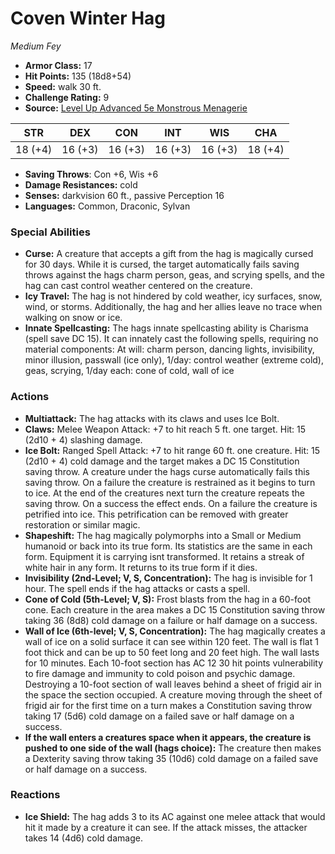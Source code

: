 # Coven Winter Hag

*Medium* *Fey*

- **Armor Class:** 17
- **Hit Points:** 135 (18d8+54)
- **Speed:** walk 30 ft.
- **Challenge Rating:** 9
- **Source:** [Level Up Advanced 5e Monstrous Menagerie](https://www.levelup5e.com)

| STR | DEX | CON | INT | WIS | CHA |
| --- | --- | --- | --- | --- | --- |
| 18 (+4) | 16 (+3) | 16 (+3) | 16 (+3) | 16 (+3) | 18 (+4) |

- **Saving Throws**: Con +6, Wis +6
- **Damage Resistances:** cold
- **Senses:** darkvision 60 ft., passive Perception 16
- **Languages:** Common, Draconic, Sylvan
### Special Abilities
- **Curse:** A creature that accepts a gift from the hag is magically cursed for 30 days. While it is cursed, the target automatically fails saving throws against the hags charm person, geas, and scrying spells, and the hag can cast control weather centered on the creature.
- **Icy Travel:** The hag is not hindered by cold weather, icy surfaces, snow, wind, or storms. Additionally, the hag and her allies leave no trace when walking on snow or ice.
- **Innate Spellcasting:** The hags innate spellcasting ability is Charisma (spell save DC 15). It can innately cast the following spells, requiring no material components: At will: charm person, dancing lights, invisibility, minor illusion, passwall (ice only), 1/day: control weather (extreme cold), geas, scrying, 1/day each: cone of cold, wall of ice
### Actions
- **Multiattack:** The hag attacks with its claws and uses Ice Bolt.
- **Claws:** Melee Weapon Attack: +7 to hit  reach 5 ft.  one target. Hit: 15 (2d10 + 4) slashing damage.
- **Ice Bolt:** Ranged Spell Attack: +7 to hit  range 60 ft.  one creature. Hit: 15 (2d10 + 4) cold damage  and the target makes a DC 15 Constitution saving throw. A creature under the hags curse automatically fails this saving throw. On a failure  the creature is restrained as it begins to turn to ice. At the end of the creatures next turn  the creature repeats the saving throw. On a success  the effect ends. On a failure  the creature is petrified into ice. This petrification can be removed with greater restoration or similar magic.
- **Shapeshift:** The hag magically polymorphs into a Small or Medium humanoid or back into its true form. Its statistics are the same in each form. Equipment it is carrying isnt transformed. It retains a streak of white hair in any form. It returns to its true form if it dies.
- **Invisibility (2nd-Level; V, S, Concentration):** The hag is invisible for 1 hour. The spell ends if the hag attacks or casts a spell.
- **Cone of Cold (5th-Level; V, S):** Frost blasts from the hag in a 60-foot cone. Each creature in the area makes a DC 15 Constitution saving throw  taking 36 (8d8) cold damage on a failure or half damage on a success.
- **Wall of Ice (6th-level; V, S, Concentration):** The hag magically creates a wall of ice on a solid surface it can see within 120 feet. The wall is flat  1 foot thick  and can be up to 50 feet long and 20 feet high. The wall lasts for 10 minutes. Each 10-foot section has AC 12  30 hit points  vulnerability to fire damage  and immunity to cold  poison  and psychic damage. Destroying a 10-foot section of wall leaves behind a sheet of frigid air in the space the section occupied. A creature moving through the sheet of frigid air for the first time on a turn makes a Constitution saving throw  taking 17 (5d6) cold damage on a failed save or half damage on a success.
- **If the wall enters a creatures space when it appears, the creature is pushed to one side of the wall (hags choice):** The creature then makes a Dexterity saving throw  taking 35 (10d6) cold damage on a failed save or half damage on a success.
### Reactions
- **Ice Shield:** The hag adds 3 to its AC against one melee attack that would hit it made by a creature it can see. If the attack misses, the attacker takes 14 (4d6) cold damage.
